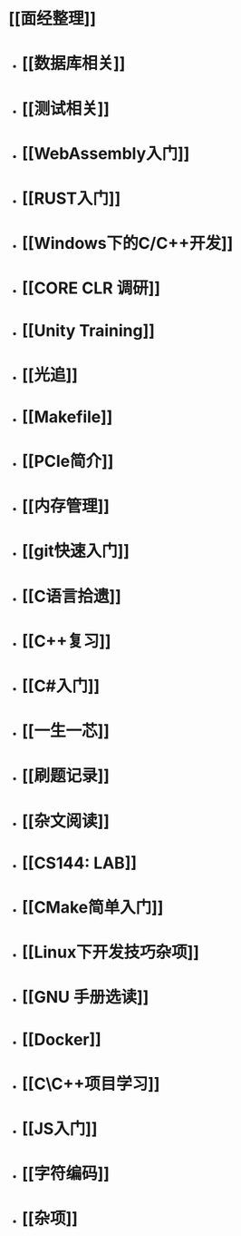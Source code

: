 # [[面经整理]]
- # [[数据库相关]]
- # [[测试相关]]
- # [[WebAssembly入门]]
- # [[RUST入门]]
- # [[Windows下的C/C++开发]]
- # [[CORE CLR 调研]]
- # [[Unity Training]]
- # [[光追]]
- # [[Makefile]]
- # [[PCIe简介]]
- # [[内存管理]]
- # [[git快速入门]]
- # [[C语言拾遗]]
- # [[C++复习]]
- # [[C#入门]]
- # [[一生一芯]]
- # [[刷题记录]]
- # [[杂文阅读]]
- # [[CS144: LAB]]
- # [[CMake简单入门]]
- # [[Linux下开发技巧杂项]]
- # [[GNU 手册选读]]
- # [[Docker]]
- # [[C\C++项目学习]]
- # [[JS入门]]
- # [[字符编码]]
- # [[杂项]]